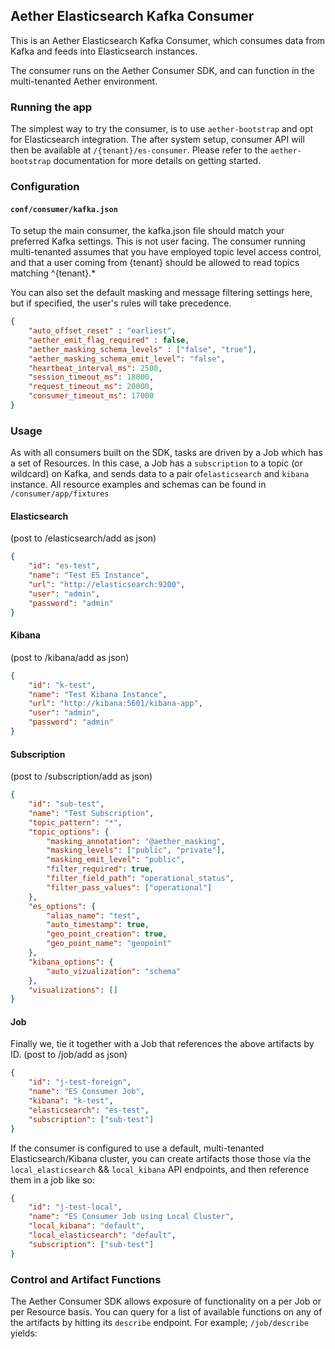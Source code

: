 ## Aether Elasticsearch Kafka Consumer

This is an Aether Elasticsearch Kafka Consumer, which consumes datа from Kafka and feeds
into Elasticsearch instances.

The consumer runs on the Aether Consumer SDK, and can function in the multi-tenanted Aether environment.

### Running the app

The simplest way to try the consumer, is to use `aether-bootstrap` and opt for Elasticsearch integration. The after system setup, consumer API will then be available at `/{tenant}/es-consumer`. Please refer to the `aether-bootstrap` documentation for more details on getting started.

### Configuration

#### `conf/consumer/kafka.json`

To setup the main consumer, the kafka.json file should match your preferred Kafka settings. This is not user facing. The consumer running multi-tenanted assumes that you have employed topic level access control, and that a user coming from {tenant} should be allowed to read topics matching ^{tenant}.*

You can also set the default masking and message filtering settings here, but if specified, the user's rules will take precedence.

```json
{
    "auto_offset_reset" : "earliest",
    "aether_emit_flag_required" : false,
    "aether_masking_schema_levels" : ["false", "true"],
    "aether_masking_schema_emit_level": "false",
    "heartbeat_interval_ms": 2500,
    "session_timeout_ms": 18000,
    "request_timeout_ms": 20000,
    "consumer_timeout_ms": 17000
}
```

### Usage

As with all consumers built on the SDK, tasks are driven by a Job which has a set of Resources. In this case, a Job has a `subscription` to a topic (or wildcard) on Kafka, and sends data to a pair of`elasticsearch` and `kibana` instance. All resource examples and schemas can be found in `/consumer/app/fixtures`

#### Elasticsearch

(post to /elasticsearch/add as json)

```json
{
    "id": "es-test",
    "name": "Test ES Instance",
    "url": "http://elasticsearch:9200",
    "user": "admin",
    "password": "admin"
}
```
#### Kibana

(post to /kibana/add as json)
```json
{
    "id": "k-test",
    "name": "Test Kibana Instance",
    "url": "http://kibana:5601/kibana-app",
    "user": "admin",
    "password": "admin"
}
```
#### Subscription 

(post to /subscription/add as json)

```json
{
    "id": "sub-test",
    "name": "Test Subscription",
    "topic_pattern": "*",
    "topic_options": {
        "masking_annotation": "@aether_masking",
        "masking_levels": ["public", "private"],
        "masking_emit_level": "public",
        "filter_required": true,
        "filter_field_path": "operational_status",
        "filter_pass_values": ["operational"]
    },
    "es_options": {
        "alias_name": "test",
        "auto_timestamp": true,
        "geo_point_creation": true,
        "geo_point_name": "geopoint"
    },
    "kibana_options": {
        "auto_vizualization": "schema"
    },
    "visualizations": []
}
```

#### Job

Finally we, tie it together with a Job that references the above artifacts by ID.
(post to /job/add as json)

```json
{
    "id": "j-test-foreign",
    "name": "ES Consumer Job",
    "kibana": "k-test",
    "elasticsearch": "es-test",
    "subscription": ["sub-test"]
}
```


If the consumer is configured to use a default, multi-tenanted Elasticsearch/Kibana cluster, you can create artifacts those those via the `local_elasticsearch` && `local_kibana` API endpoints, and then reference them in a job like so:

```json
{
    "id": "j-test-local",
    "name": "ES Consumer Job using Local Cluster",
    "local_kibana": "default",
    "local_elasticsearch": "default",
    "subscription": ["sub-test"]
}
```

### Control and Artifact Functions

The Aether Consumer SDK allows exposure of functionality on a per Job or per Resource basis. You can query for a list of available functions on any of the artifacts by hitting its `describe` endpoint. For example; `/job/describe` yields:

```json
```
